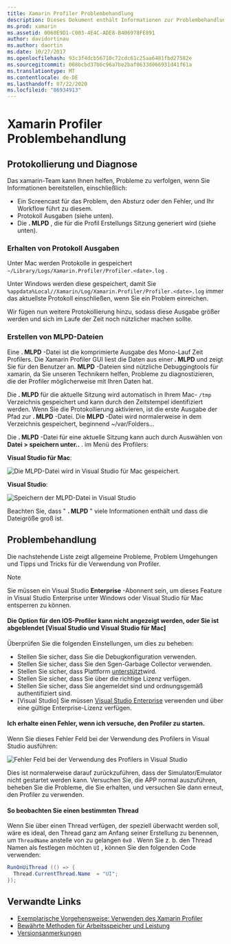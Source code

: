 ```yaml
---
title: Xamarin Profiler Problembehandlung
description: Dieses Dokument enthält Informationen zur Problembehandlung im Zusammenhang mit dem Xamarin Profiler. Es werden Probleme im Zusammenhang mit Protokollierung und Diagnose, der IDE und anderen Themen beschrieben.
ms.prod: xamarin
ms.assetid: 0060E9D1-C003-4E4C-ADE8-B406978FE891
author: davidortinau
ms.author: daortin
ms.date: 10/27/2017
ms.openlocfilehash: 93c3f4dcb56710c72cdc61c25aa6481fbd27582e
ms.sourcegitcommit: 008bcbd37b6c96a7be2baf0633d066931d41f61a
ms.translationtype: MT
ms.contentlocale: de-DE
ms.lasthandoff: 07/22/2020
ms.locfileid: "86934913"
---
```

# <a name="xamarin-profiler-troubleshooting"></a>Xamarin Profiler Problembehandlung

## <a name="logging-and-diagnostics"></a>Protokollierung und Diagnose

Das xamarin-Team kann Ihnen helfen, Probleme zu verfolgen, wenn Sie Informationen bereitstellen, einschließlich:

- Ein Screencast für das Problem, den Absturz oder den Fehler, und Ihr Workflow führt zu diesem.
- Protokoll Ausgaben (siehe unten).
- Die **. MLPD** , die für die Profil Erstellungs Sitzung generiert wird (siehe unten).

### <a name="getting-log-outputs"></a>Erhalten von Protokoll Ausgaben

Unter Mac werden Protokolle in gespeichert `~/Library/Logs/Xamarin.Profiler/Profiler.<date>.log` .

Unter Windows werden diese gespeichert, damit Sie `%appdata%Local//Xamarin/Log/Xamarin.Profiler/Profiler.<date>.log` immer das aktuellste Protokoll einschließen, wenn Sie ein Problem einreichen.

Wir fügen nun weitere Protokollierung hinzu, sodass diese Ausgabe größer werden und sich im Laufe der Zeit noch nützlicher machen sollte.

<a name="gen_mlpd"></a>

### <a name="generating-mlpd-files"></a>Erstellen von MLPD-Dateien

Eine **. MLPD** -Datei ist die komprimierte Ausgabe des Mono-Lauf Zeit Profilers. Die Xamarin Profiler GUI liest die Daten aus einer **. MLPD** und zeigt Sie für den Benutzer an. **MLPD** -Dateien sind nützliche Debuggingtools für xamarin, da Sie unseren Technikern helfen, Probleme zu diagnostizieren, die der Profiler möglicherweise mit Ihren Daten hat.

Die **. MLPD** für die aktuelle Sitzung wird automatisch in Ihrem Mac- `/tmp` Verzeichnis gespeichert und kann durch den Zeitstempel identifiziert werden. Wenn Sie die Protokollierung aktivieren, ist die erste Ausgabe der Pfad zur **. MLPD** -Datei. Die **MLPD** -Datei wird normalerweise in dem Verzeichnis gespeichert, beginnend ~/var/Folders...

Die **. MLPD** -Datei für eine aktuelle Sitzung kann auch durch Auswählen von **Datei > speichern unter..** . im Menü des Profilers:

**Visual Studio für Mac**:

![Die MLPD-Datei wird in Visual Studio für Mac gespeichert.](troubleshooting-images/image17.png)

**Visual Studio**:

![Speichern der MLPD-Datei in Visual Studio](troubleshooting-images/image17-vs.png)

Beachten Sie, dass " **. MLPD** " viele Informationen enthält und dass die Dateigröße groß ist.

## <a name="troubleshooting"></a>Problembehandlung

Die nachstehende Liste zeigt allgemeine Probleme, Problem Umgehungen und Tipps und Tricks für die Verwendung von Profiler.

> [!NOTE]
> Sie müssen ein Visual Studio **Enterprise** -Abonnent sein, um dieses Feature in Visual Studio Enterprise unter Windows oder Visual Studio für Mac entsperren zu können.

#### <a name="i-cant-see-the-ios-profiler-option-or-it-is-greyed-out-visual-studio-and-visual-studio-for-mac"></a>Die Option für den IOS-Profiler kann nicht angezeigt werden, oder Sie ist abgeblendet [Visual Studio und Visual Studio für Mac]

Überprüfen Sie die folgenden Einstellungen, um dies zu beheben:

- Stellen Sie sicher, dass Sie die Debugkonfiguration verwenden.
- Stellen Sie sicher, dass Sie den Sgen-Garbage Collector verwenden.
- Stellen Sie sicher, dass Plattform [unterstützt](~/tools/profiler/index.md#Profiler_Support)wird.
- Stellen Sie sicher, dass Sie über die richtige Lizenz verfügen.
- Stellen Sie sicher, dass Sie angemeldet sind und ordnungsgemäß authentifiziert sind.
- [Visual Studio] Sie müssen [Visual Studio Enterprise](https://visualstudio.microsoft.com/vs/enterprise/) verwenden und über eine gültige Enterprise-Lizenz verfügen.

#### <a name="i-get-an-error-when-i-try-to-launch-the-profiler"></a>Ich erhalte einen Fehler, wenn ich versuche, den Profiler zu starten.

Wenn Sie dieses Fehler Feld bei der Verwendung des Profilers in Visual Studio ausführen:

![Fehler Feld bei der Verwendung des Profilers in Visual Studio](troubleshooting-images/error.png)

Dies ist normalerweise darauf zurückzuführen, dass der Simulator/Emulator nicht gestartet werden kann. Versuchen Sie, die APP normal auszuführen, beheben Sie die Probleme, die Sie erhalten, und versuchen Sie dann erneut, den Profiler zu verwenden.

#### <a name="to-watch-a-specific-thread"></a>So beobachten Sie einen bestimmten Thread

Wenn Sie über einen Thread verfügen, der speziell überwacht werden soll, wäre es ideal, den Thread ganz am Anfang seiner Erstellung zu benennen, um `ThreadName` anstelle von zu gelangen `0x0` . Wenn Sie z. b. den Thread Namen als festlegen möchten `UI` , können Sie den folgenden Code verwenden:

```csharp
RunOnUiThread (() => {
  Thread.CurrentThread.Name  = "UI";
});
```

## <a name="related-links"></a>Verwandte Links

- [Exemplarische Vorgehensweise: Verwenden des Xamarin Profiler](~/tools/profiler/index.md)
- [Bewährte Methoden für Arbeitsspeicher und Leistung](~/cross-platform/deploy-test/memory-perf-best-practices.md)
- [Versionsanmerkungen](https://github.com/xamarin/release-notes-archive/blob/master/release-notes/profiler/preview/index.md)
